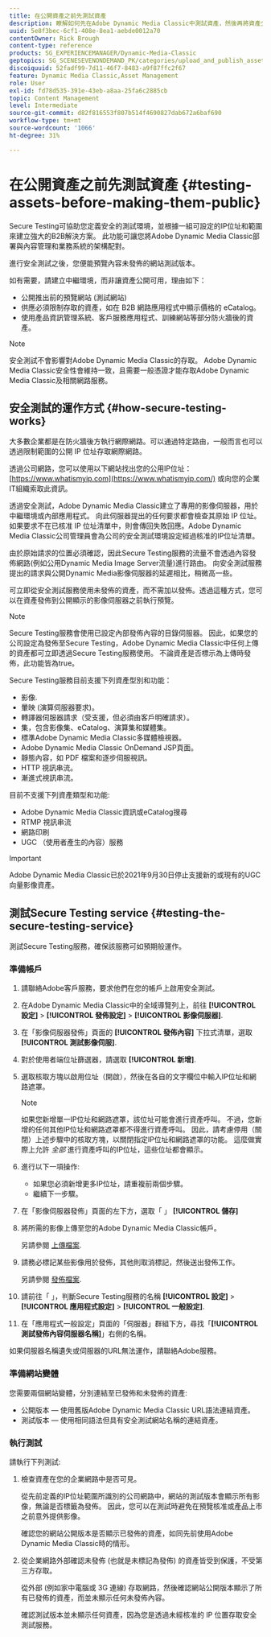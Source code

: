 ```yaml
---
title: 在公開資產之前先測試資產
description: 瞭解如何先在Adobe Dynamic Media Classic中測試資產，然後再將資產公開。
uuid: 5e8f3bec-6cf1-408e-8ea1-aebde0012a70
contentOwner: Rick Brough
content-type: reference
products: SG_EXPERIENCEMANAGER/Dynamic-Media-Classic
geptopics: SG_SCENESEVENONDEMAND_PK/categories/upload_and_publish_assets
discoiquuid: 52fadf99-7d11-46f7-8483-a9f87ffc2f67
feature: Dynamic Media Classic,Asset Management
role: User
exl-id: fd78d535-391e-43eb-a8aa-25fa6c2885cb
topic: Content Management
level: Intermediate
source-git-commit: d82f816553f807b514f4690827dab672a6baf690
workflow-type: tm+mt
source-wordcount: '1066'
ht-degree: 31%

---
```


# 在公開資產之前先測試資產 {#testing-assets-before-making-them-public}

Secure Testing可協助您定義安全的測試環境，並根據一組可設定的IP位址和範圍來建立強大的B2B解決方案。 此功能可讓您將Adobe Dynamic Media Classic部署與內容管理和業務系統的架構配對。

進行安全測試之後，您便能預覽內容未發佈的網站測試版本。

如有需要，請建立中繼環境，而非讓資產公開可用，理由如下：

* 公開推出前的預覽網站 (測試網站)
* 供應必須限制存取的資產，如在 B2B 網路應用程式中顯示價格的 eCatalog。
* 使用產品資訊管理系統、客戶服務應用程式、訓練網站等部分防火牆後的資產。

>[!NOTE]
>
>安全測試不會影響對Adobe Dynamic Media Classic的存取。 Adobe Dynamic Media Classic安全性會維持一致，且需要一般憑證才能存取Adobe Dynamic Media Classic及相關網路服務。

## 安全測試的運作方式 {#how-secure-testing-works}

大多數企業都是在防火牆後方執行網際網路。可以通過特定路由，一般而言也可以透過限制範圍的公開 IP 位址存取網際網路。

透過公司網路，您可以使用以下網站找出您的公用IP位址： [https://www.whatismyip.com](https://www.whatismyip.com/) 或向您的企業IT組織索取此資訊。

透過安全測試，Adobe Dynamic Media Classic建立了專用的影像伺服器，用於中繼環境或內部應用程式。 向此伺服器提出的任何要求都會檢查其原始 IP 位址。如果要求不在已核准 IP 位址清單中，則會傳回失敗回應。Adobe Dynamic Media Classic公司管理員會為公司的安全測試環境設定經過核准的IP位址清單。

由於原始請求的位置必須確認，因此Secure Testing服務的流量不會透過內容發佈網路(例如公用Dynamic Media Image Server流量)進行路由。 向安全測試服務提出的請求與公開Dynamic Media影像伺服器的延遲相比，稍微高一些。

可立即從安全測試服務使用未發佈的資產，而不需加以發佈。透過這種方式，您可以在資產發佈到公開顯示的影像伺服器之前執行預覽。

>[!NOTE]
>
>Secure Testing服務會使用已設定內部發佈內容的目錄伺服器。 因此，如果您的公司設定為發佈至Secure Testing，Adobe Dynamic Media Classic中任何上傳的資產都可立即透過Secure Testing服務使用。 不論資產是否標示為上傳時發佈，此功能皆為true。

Secure Testing服務目前支援下列資產型別和功能：

<!-- 

Comment Type: remark
Last Modified By: unknown unknown 
Last Modified Date: 

<p>Added videos to list below 9/11/2012. Moved “Render Server requests” from unsupported to supported, listed below on 3/15/2016 as per email from Cynthia March 11, 2016)</p>

 -->

* 影像.
* 暈映 (演算伺服器要求)。
* 轉譯器伺服器請求（受支援，但必須由客戶明確請求）。
* 集，包含影像集、eCatalog、演算集和媒體集。
* 標準Adobe Dynamic Media Classic多媒體檢視器。
* Adobe Dynamic Media Classic OnDemand JSP頁面。
* 靜態內容，如 PDF 檔案和逐步伺服視訊。
* HTTP 視訊串流。
* 漸進式視訊串流。

目前不支援下列資產類型和功能:

* Adobe Dynamic Media Classic資訊或eCatalog搜尋
* RTMP 視訊串流
* 網路印刷
* UGC （使用者產生的內容）服務

>[!IMPORTANT]
>
>Adobe Dynamic Media Classic已於2021年9月30日停止支援新的或現有的UGC向量影像資產。

## 測試Secure Testing service {#testing-the-secure-testing-service}

測試Secure Testing服務，確保該服務可如預期般運作。

<!-- >[!NOTE]
>
>*If you do not mention any IPs under **[!UICONTROL Setup]** > **[!UICONTROL Application Setup]** > **[!UICONTROL Publish Setup]** > **[!UICONTROL Image Server]** > **[!UICONTROL Test Image Service]*** - If you add an IP only, that IP is able to call the assets and no other IP are allowed to make the calls. As long there is no IP mentioned under that section, all IPs are allowed to make the calls for the assets, and they show up. -->

### 準備帳戶

<!-- 

Comment Type: remark
Last Modified By: unknown unknown 
Last Modified Date: 

<p>RB: Rewrote entire steps under “Prepare your account” 9/10/2012</p>

 -->

1. 請聯絡Adobe客戶服務，要求他們在您的帳戶上啟用安全測試。
1. 在Adobe Dynamic Media Classic中的全域導覽列上，前往 **[!UICONTROL 設定]** > **[!UICONTROL 發佈設定]** > **[!UICONTROL 影像伺服器]**.
1. 在「影像伺服器發佈」頁面的 **[!UICONTROL 發佈內容]** 下拉式清單，選取 **[!UICONTROL 測試影像伺服]**.
1. 對於使用者端位址篩選器，請選取 **[!UICONTROL 新增]**.
1. 選取核取方塊以啟用位址（開啟），然後在各自的文字欄位中輸入IP位址和網路遮罩。

   >[!NOTE]
   >
   >如果您新增單一IP位址和網路遮罩，該位址可能會進行資產呼叫。 不過，您新增的任何其他IP位址和網路遮罩都不得進行資產呼叫。 因此，請考慮停用（關閉）上述步驟中的核取方塊，以關閉指定IP位址和網路遮罩的功能。 這麼做實際上允許 *全部* 進行資產呼叫的IP位址，這些位址都會顯示。

1. 進行以下一項操作:
   * 如果您必須新增更多IP位址，請重複前兩個步驟。
   * 繼續下一步驟。
1. 在「影像伺服器發佈」頁面的左下方，選取「 」 **[!UICONTROL 儲存]**
1. 將所需的影像上傳至您的Adobe Dynamic Media Classic帳戶。

   另請參閱 [上傳檔案](uploading-files.md#uploading_files).

1. 請務必標記某些影像用於發佈，其他則取消標記，然後送出發佈工作。

   另請參閱 [發佈檔案](publishing-files.md#publishing_files).

1. 請前往「 」，判斷Secure Testing服務的名稱 **[!UICONTROL 設定]** > **[!UICONTROL 應用程式設定]** > **[!UICONTROL 一般設定]**.
1. 在「應用程式一般設定」頁面的「伺服器」群組下方，尋找「**[!UICONTROL 測試發佈內容伺服器名稱]**」右側的名稱。

如果伺服器名稱遺失或伺服器的URL無法運作，請聯絡Adobe服務。

### 準備網站變體

您需要兩個網站變體，分別連結至已發佈和未發佈的資產: 

* 公開版本 — 使用舊版Adobe Dynamic Media Classic URL語法連結資產。
* 測試版本 — 使用相同語法但具有安全測試網站名稱的連結資產。

### 執行測試

請執行下列測試:

1. 檢查資產在您的企業網路中是否可見。

   從先前定義的IP位址範圍所識別的公司網路中，網站的測試版本會顯示所有影像，無論是否標籤為發佈。 因此，您可以在測試時避免在預覽核准或產品上市之前意外提供影像。

   確認您的網站公開版本是否顯示已發佈的資產，如同先前使用Adobe Dynamic Media Classic時的情形。

1. 從企業網路外部確認未發佈 (也就是未標記為發佈) 的資產皆受到保護，不受第三方存取。

   從外部 (例如家中電腦或 3G 連線) 存取網路，然後確認網站公開版本顯示了所有已發佈的資產，而並未顯示任何未發佈內容。

   確認測試版本並未顯示任何資產，因為您是透過未經核准的 IP 位置存取安全測試服務。
